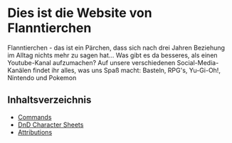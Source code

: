 # Dies ist die Website von Flanntierchen

Flanntierchen - das ist ein Pärchen, dass sich nach drei Jahren Beziehung im Alltag nichts mehr zu sagen hat... Was gibt es da besseres, als einen Youtube-Kanal aufzumachen?
Auf unsere verschiedenen Social-Media-Kanälen findet ihr alles, was uns Spaß macht: Basteln, RPG's, Yu-Gi-Oh!, Nintendo und Pokemon

## Inhaltsverzeichnis
 * [Commands](https://flanntierchen.github.io/commands)
 * [DnD Character Sheets](https://flanntierchen.github.io/dnd/character-sheets)
 * [Attributions](https://flanntierchen.github.io/attributions_page)
